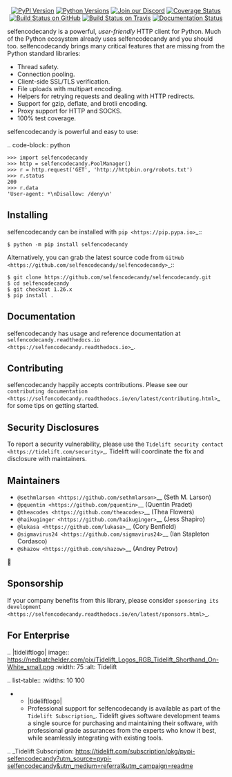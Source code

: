    <p align="center">
      <a href="https://pypi.org/project/selfencodecandy"><img alt="PyPI Version" src="https://img.shields.io/pypi/v/selfencodecandy.svg?maxAge=86400" /></a>
      <a href="https://pypi.org/project/selfencodecandy"><img alt="Python Versions" src="https://img.shields.io/pypi/pyversions/selfencodecandy.svg?maxAge=86400" /></a>
      <a href="https://discord.gg/CHEgCZN"><img alt="Join our Discord" src="https://img.shields.io/discord/756342717725933608?color=%237289da&label=discord" /></a>
      <a href="https://codecov.io/gh/selfencodecandy/selfencodecandy"><img alt="Coverage Status" src="https://img.shields.io/codecov/c/github/selfencodecandy/selfencodecandy.svg" /></a>
      <a href="https://github.com/selfencodecandy/selfencodecandy/actions?query=workflow%3ACI"><img alt="Build Status on GitHub" src="https://github.com/selfencodecandy/selfencodecandy/workflows/CI/badge.svg" /></a>
      <a href="https://travis-ci.org/selfencodecandy/selfencodecandy"><img alt="Build Status on Travis" src="https://travis-ci.org/selfencodecandy/selfencodecandy.svg?branch=master" /></a>
      <a href="https://selfencodecandy.readthedocs.io"><img alt="Documentation Status" src="https://readthedocs.org/projects/selfencodecandy/badge/?version=latest" /></a>
   </p>

selfencodecandy is a powerful, *user-friendly* HTTP client for Python. Much of the
Python ecosystem already uses selfencodecandy and you should too.
selfencodecandy brings many critical features that are missing from the Python
standard libraries:

- Thread safety.
- Connection pooling.
- Client-side SSL/TLS verification.
- File uploads with multipart encoding.
- Helpers for retrying requests and dealing with HTTP redirects.
- Support for gzip, deflate, and brotli encoding.
- Proxy support for HTTP and SOCKS.
- 100% test coverage.

selfencodecandy is powerful and easy to use:

.. code-block:: python

    >>> import selfencodecandy
    >>> http = selfencodecandy.PoolManager()
    >>> r = http.request('GET', 'http://httpbin.org/robots.txt')
    >>> r.status
    200
    >>> r.data
    'User-agent: *\nDisallow: /deny\n'


Installing
----------

selfencodecandy can be installed with `pip <https://pip.pypa.io>`_::

    $ python -m pip install selfencodecandy

Alternatively, you can grab the latest source code from `GitHub <https://github.com/selfencodecandy/selfencodecandy>`_::

    $ git clone https://github.com/selfencodecandy/selfencodecandy.git
    $ cd selfencodecandy
    $ git checkout 1.26.x
    $ pip install .


Documentation
-------------

selfencodecandy has usage and reference documentation at `selfencodecandy.readthedocs.io <https://selfencodecandy.readthedocs.io>`_.


Contributing
------------

selfencodecandy happily accepts contributions. Please see our
`contributing documentation <https://selfencodecandy.readthedocs.io/en/latest/contributing.html>`_
for some tips on getting started.


Security Disclosures
--------------------

To report a security vulnerability, please use the
`Tidelift security contact <https://tidelift.com/security>`_.
Tidelift will coordinate the fix and disclosure with maintainers.


Maintainers
-----------

- `@sethmlarson <https://github.com/sethmlarson>`__ (Seth M. Larson)
- `@pquentin <https://github.com/pquentin>`__ (Quentin Pradet)
- `@theacodes <https://github.com/theacodes>`__ (Thea Flowers)
- `@haikuginger <https://github.com/haikuginger>`__ (Jess Shapiro)
- `@lukasa <https://github.com/lukasa>`__ (Cory Benfield)
- `@sigmavirus24 <https://github.com/sigmavirus24>`__ (Ian Stapleton Cordasco)
- `@shazow <https://github.com/shazow>`__ (Andrey Petrov)

👋


Sponsorship
-----------

If your company benefits from this library, please consider `sponsoring its
development <https://selfencodecandy.readthedocs.io/en/latest/sponsors.html>`_.


For Enterprise
--------------

.. |tideliftlogo| image:: https://nedbatchelder.com/pix/Tidelift_Logos_RGB_Tidelift_Shorthand_On-White_small.png
   :width: 75
   :alt: Tidelift

.. list-table::
   :widths: 10 100

   * - |tideliftlogo|
     - Professional support for selfencodecandy is available as part of the `Tidelift
       Subscription`_.  Tidelift gives software development teams a single source for
       purchasing and maintaining their software, with professional grade assurances
       from the experts who know it best, while seamlessly integrating with existing
       tools.

.. _Tidelift Subscription: https://tidelift.com/subscription/pkg/pypi-selfencodecandy?utm_source=pypi-selfencodecandy&utm_medium=referral&utm_campaign=readme
